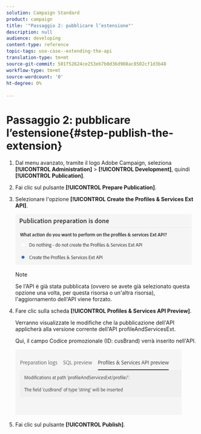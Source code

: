 ```yaml
---
solution: Campaign Standard
product: campaign
title: '"Passaggio 2: pubblicare l’estensione"'
description: null
audience: developing
content-type: reference
topic-tags: use-case--extending-the-api
translation-type: tm+mt
source-git-commit: 501f52624ce253eb7b0d36d908ac8502cf1d3b48
workflow-type: tm+mt
source-wordcount: '0'
ht-degree: 0%

---
```



# Passaggio 2: pubblicare l’estensione{#step-publish-the-extension}

1. Dal menu avanzato, tramite il logo Adobe Campaign, seleziona **[!UICONTROL Administration]** > **[!UICONTROL Development]**, quindi **[!UICONTROL Publication]**.
1. Fai clic sul pulsante **[!UICONTROL Prepare Publication]**.
1. Selezionare l&#39;opzione **[!UICONTROL Create the Profiles & Services Ext API]**.

   ![](assets/create-profile-and-services-api.png)

   >[!NOTE]
   >
   >Se l&#39;API è già stata pubblicata (ovvero se avete già selezionato questa opzione una volta, per questa risorsa o un&#39;altra risorsa), l&#39;aggiornamento dell&#39;API viene forzato.

1. Fare clic sulla scheda **[!UICONTROL Profiles & Services API Preview]**.

   Verranno visualizzate le modifiche che la pubblicazione dell&#39;API applicherà alla versione corrente dell&#39;API profileAndServicesExt.

   Qui, il campo Codice promozionale (ID: cusBrand) verrà inserito nell&#39;API.

   ![](assets/extendpandsapi_diff.png)

1. Fai clic sul pulsante **[!UICONTROL Publish]**.

